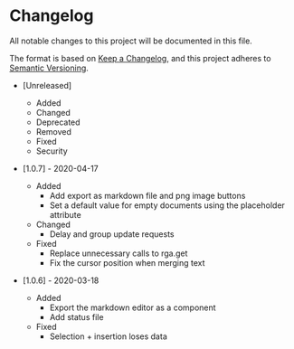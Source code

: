 # Changelog

All notable changes to this project will be documented in this file.

The format is based on [Keep a Changelog](https://keepachangelog.com/en/1.0.0/),
and this project adheres to [Semantic Versioning](https://semver.org/spec/v2.0.0.html).

- [Unreleased]

  - Added
  - Changed
  - Deprecated
  - Removed
  - Fixed
  - Security

- [1.0.7] - 2020-04-17

  - Added
    - Add export as markdown file and png image buttons
    - Set a default value for empty documents using the placeholder attribute
  - Changed
    - Delay and group update requests
  - Fixed
    - Replace unnecessary calls to rga.get
    - Fix the cursor position when merging text

- [1.0.6] - 2020-03-18
  - Added
    - Export the markdown editor as a component
    - Add status file
  - Fixed
    - Selection + insertion loses data
